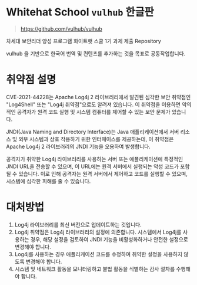 # Whitehat School `vulhub` 한글판

> https://github.com/vulhub/vulhub

차세대 보안리더 양성 프로그램 화이트햇 스쿨 1기 과제 제출 Repository

vulhub 을 기반으로 한국어 번역 및 컨텐츠를 추가하는 것을 목표로 공동작업합니다.


# 취약점 설명
CVE-2021-44228는 Apache Log4j 2 라이브러리에서 발견된 심각한 보안 취약점인 "Log4Shell" 또는 "Log4j 취약점"으로도 알려져 있습니다. 이 취약점을 이용하면 악의적인 공격자가 원격 코드 실행 및 시스템 컴퓨터를 제어할 수 있는 보안 문제가 있습니다.

 JNDI(Java Naming and Directory Interface)는 Java 애플리케이션에서 서버 리소스 및 외부 시스템과 상호 작용하기 위한 인터페이스를 제공하는데, 이 취약점은 Apache Log4j 2 라이브러리의 JNDI 기능을 오용하여 발생합니다. 

공격자가 취약한 Log4j 라이브러리를 사용하는 서버 또는 애플리케이션에 특정적인 JNDI URL을 전송할 수 있으며, 이 URL에는 원격 서버에서 실행되는 악성 코드가 포함될 수 있습니다. 이로 인해 공격자는 원격 서버에서 제어하고 코드를 실행할 수 있으며, 시스템에 심각한 피해를 줄 수 있습니다.

# 대처방법
1. Log4j 라이브러리를 최신 버전으로 업데이트하는 것입니다.
2. Log4j 취약점은 Log4j 라이브러리의 설정에 의존합니다. 시스템에서 Log4j를 사용하는 경우, 해당 설정을 검토하여 JNDI 기능을 비활성화하거나 안전한 설정으로 변경해야 합니다.
3. Log4j를 사용하는 경우 애플리케이션 코드를 수정하여 취약한 설정을 사용하지 않도록 변경해야 합니다.
4. 시스템 및 네트워크 활동을 모니터링하고 불법 활동을 식별하는 감사 절차를 수행해야 합니다.
